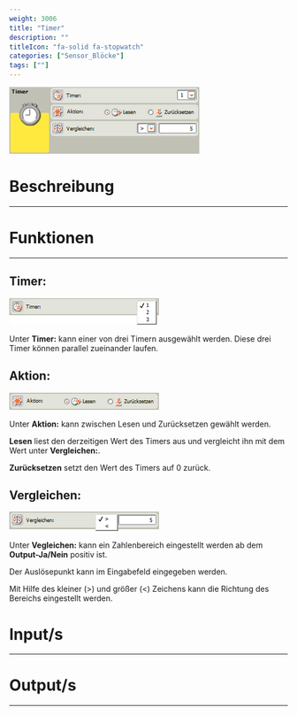 ```yaml
---
weight: 3006
title: "Timer"
description: ""
titleIcon: "fa-solid fa-stopwatch"
categories: ["Sensor_Blöcke"]
tags: [""]
---
```


![Block.png](/images/nxt-images/Kapitel%203%20Sensoren/3.7%20Timer/Block.png)


# Beschreibung
---

# Funktionen
---

## Timer:

![Timer.png](/images/nxt-images/Kapitel%203%20Sensoren/3.7%20Timer/Timer.png)

Unter **Timer:** kann einer von drei Timern ausgewählt werden. Diese drei Timer können parallel zueinander laufen.

## Aktion:

![Aktion.png](/images/nxt-images/Kapitel%203%20Sensoren/3.7%20Timer/Aktion.png)

Unter **Aktion:** kann zwischen Lesen und Zurücksetzen gewählt werden.

**Lesen** liest den derzeitigen Wert des Timers aus und vergleicht ihn mit dem Wert unter **Vergleichen:**.

**Zurücksetzen** setzt den Wert des Timers auf 0 zurück.

## Vergleichen:

![Vergleichen.png](/images/nxt-images/Kapitel%203%20Sensoren/3.7%20Timer/Vergleichen.png)

Unter **Vegleichen:** kann ein Zahlenbereich eingestellt werden ab dem **Output-Ja/Nein** positiv ist.

Der Auslösepunkt kann im Eingabefeld eingegeben werden.

Mit Hilfe des kleiner (>) und größer (<) Zeichens kann die Richtung des Bereichs eingestellt werden.

# Input/s
---

# Output/s
---
